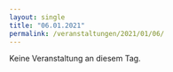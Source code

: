 ```yaml
---
layout: single
title: "06.01.2021"
permalink: /veranstaltungen/2021/01/06/
---
```


Keine Veranstaltung an diesem Tag.

